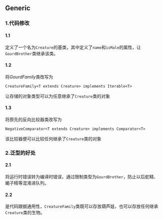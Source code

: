 ## Generic

### 1.代码修改

#### 1.1

定义了一个名为`Creature`的基类，其中定义了`name`和`isMale`的属性，让`GourdBrother`类继承该类。

#### 1.2

将$GourdFamily$类改写为
```
CreatureFamily<T extends Creature> implements Iterable<T>
```
  
让存储的对象类型可以为任意继承了`Creature`类的对象

#### 1.3

将原先的反向比较器类改写为
```
NegativeComparator<T extends Creature> implements Comparator<T>
```
  
该比较器便可以比较任何继承了`Creature`类的对象

### 2.泛型的好处

#### 2.1

将运行时错误转为编译时错误，通过限制类型为`GourdBrother`，防止以后蛇精、蝎子精等混淆进队列。

#### 2.2

是代码跟据通用性，`CreatureFamily`类既可以存放葫芦娃，也可以存放任何继承`Creature`类的生物。
